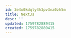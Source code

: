```yaml
---
id: 3e4o0kdqly4h3pv3na0zh5m
title: NextJs
desc: ''
updated: 1759782889415
created: 1759782889415
---
```

